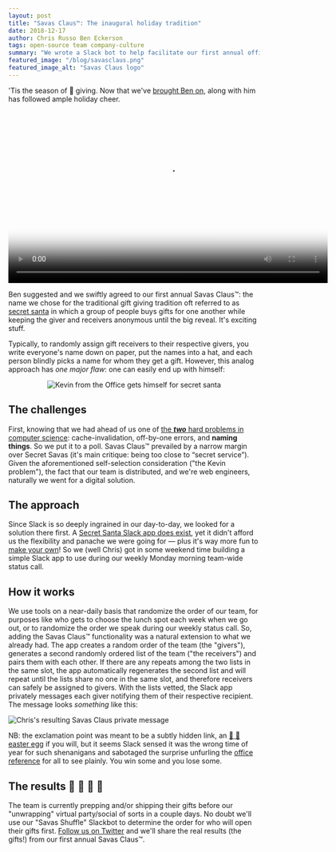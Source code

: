 ```yaml
---
layout: post
title: "Savas Claus™: The inaugural holiday tradition"
date: 2018-12-17
author: Chris Russo Ben Eckerson
tags: open-source team company-culture
summary: "We wrote a Slack bot to help facilitate our first annual office secret santa!"
featured_image: "/blog/savasclaus.png"
featured_image_alt: "Savas Claus logo"
---
```


'Tis the season of :gift: giving. Now that we've [brought Ben on](/2018/12/11/savas-welcomes-ben-eckerson-coo.html), along with him has followed ample holiday cheer. <link href="https://vjs.zencdn.net/4.6/video-js.css" rel="stylesheet"><script src="https://vjs.zencdn.net/4.6/video.js"></script><video class="video-js vjs-default-skin vjs-big-play-centered" controls preload="auto" width="640" height="360" poster="https://media.virbcdn.com/images/22/VideoImage-83362-237571-a2321d971cc95a5e2c207084ede25263.jpg" data-setup='{}'><source src="https://media.virbcdn.com/videos/534x300/ee/Video-425231-81264_sd_mobile.mp4" type="video/mp4" /></video>

Ben suggested and we swiftly agreed to our first annual Savas Claus™: the name we chose for the traditional gift giving tradition oft referred to as [secret santa](https://en.wikipedia.org/wiki/Secret_Santa) in which a group of people buys gifts for one another while keeping the giver and receivers anonymous until the big reveal. It's exciting stuff.

Typically, to randomly assign gift receivers to their respective givers, you write everyone's name down on paper, put the names into a hat, and each person blindly picks a name for whom they get a gift. However, this analog approach has _one major flaw_: one can easily end up with himself:

<div class="blog-image-large" style="text-align:center">
<img src="https://media1.tenor.com/images/fe6a574d37f0b0189d412bb11e719906/tenor.gif" alt="Kevin from the Office gets himself for secret santa">
</div>

## The challenges

First, knowing that we had ahead of us one of [the **_two_** hard problems in computer science](https://martinfowler.com/bliki/TwoHardThings.html): cache-invalidation, off-by-one errors, and **naming things**. So we put it to a poll. Savas Claus™ prevailed by a narrow margin over Secret Savas (it's main critique: being too close to “secret service”). Given the aforementioned self-selection consideration ("the Kevin problem"), the fact that our team is distributed, and we're web engineers, naturally we went for a digital solution.

## The approach

Since Slack is so deeply ingrained in our day-to-day, we looked for a solution there first. A [Secret Santa Slack app does exist](https://savaslabs.slack.com/apps/A0E7EFUB1-secret-santa), yet it didn't afford us the flexibility and panache we were going for — plus it's way more fun to [make your own](https://github.com/savaslabs/savas-slack-tools/pull/5)! So we (well Chris) got in some weekend time building a simple Slack app to use during our weekly Monday morning team-wide status call.

## How it works

We use tools on a near-daily basis that randomize the order of our team, for purposes like who gets to choose the lunch spot each week when we go out, or to randomize the order we speak during our weekly status call. So, adding the Savas Claus™ functionality was a natural extension to what we already had. The app creates a random order of the team (the "givers"), generates a second randomly ordered list of the team ("the receivers") and pairs them with each other. If there are any repeats among the two lists in the same slot, the app automatically regenerates the second list and will repeat until the lists share no one in the same slot, and therefore receivers can safely be assigned to givers. With the lists vetted, the Slack app privately messages each giver notifying them of their respective recipient. The message looks _something_ like this:

![Chris's resulting Savas Claus private message](/assets/img/blog/savas-claus-chris-screenshot.png)

NB: the exclamation point was meant to be a subtly hidden link, an [:rabbit: :egg: easter egg](https://en.wikipedia.org/wiki/Easter_egg_(media)) if you will, but it seems Slack sensed it was the wrong time of year for such shenanigans and sabotaged the surprise unfurling the [office reference](https://www.youtube.com/watch?v=B6jCMaiTqG0) for all to see plainly. You win some and you lose some.

## The results :santa: :christmas_tree: :gift: :gift_heart:

The team is currently prepping and/or shipping their gifts before our "unwrapping" virtual party/social of sorts in a couple days. No doubt we'll use our "Savas Shuffle" Slackbot to determine the order for who will open their gifts first. [Follow us on Twitter](https://twitter.com/savaslabs) and we'll share the real results (the gifts!) from our first annual Savas Claus™.

